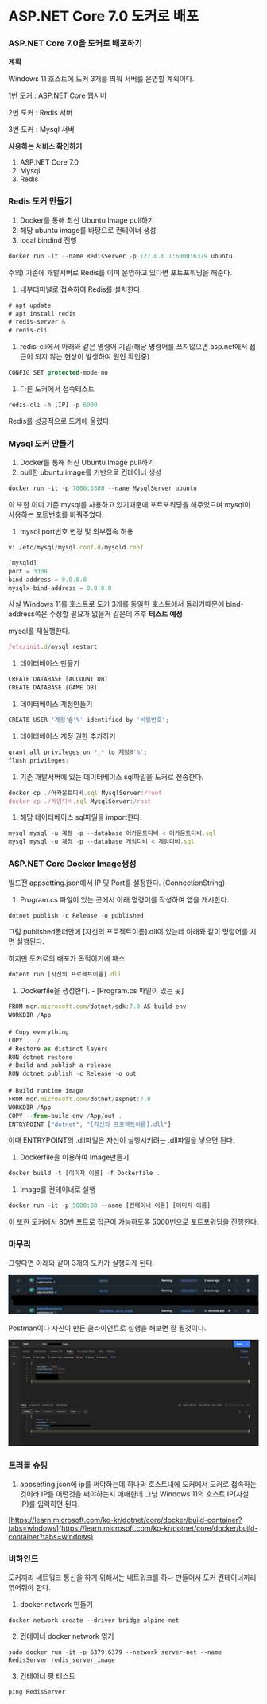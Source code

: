 # ASP.NET Core 7.0 도커로 배포

### ASP.NET Core 7.0을 도커로 배포하기

**계획**

Windows 11 호스트에 도커 3개를 띄워 서버를 운영할 계획이다. 

1번 도커 : ASP.NET Core 웹서버 

2번 도커 : Redis 서버 

3번 도커 : Mysql 서버 

**사용하는 서비스 확인하기** 

1. ASP.NET Core 7.0 
2. Mysql
3. Redis 

### Redis 도커 만들기

1. Docker를 통해 최신 Ubuntu Image pull하기 
2. 해당 ubuntu image를 바탕으로 컨테이너 생성
3. local bindind 진행

```jsx
docker run -it --name RedisServer -p 127.0.0.1:6000:6379 ubuntu
```

주의) 기존에 개발서버로 Redis를 이미 운영하고 있다면 포트포워딩을 해준다. 

1. 내부터미널로 접속하여 Redis를 설치한다. 

```jsx
# apt update 
# apt install redis 
# redis-server & 
# redis-cli 
```

1. redis-cli에서 아래와 같은 명령어 기입(해당 명령어를 쓰지않으면 asp.net에서 접근이 되지 않는 현상이 발생하여 원인 확인중) 

```jsx
CONFIG SET protected-mode no
```

1. 다른 도커에서 접속테스트 

```jsx
redis-cli -h [IP] -p 6000
```

Redis를 성공적으로 도커에 올렸다. 

### Mysql 도커 만들기

1. Docker를 통해 최신 Ubuntu Image pull하기 
2. pull한 ubuntu image를 기반으로 컨테이너 생성 

```jsx
docker run -it -p 7000:3308 --name MysqlServer ubuntu
```

이 또한 이미 기존 mysql를 사용하고 있기때문에 포트포워딩을 해주었으며 mysql이 사용하는 포트번호를 바꿔주었다. 

1. mysql port번호 변경 및 외부접속 허용 

```jsx
vi /etc/mysql/mysql.conf.d/mysqld.conf
```

```jsx
[mysqld] 
port = 3308 
bind-address = 0.0.0.0
mysqlx-bind-address = 0.0.0.0 
```

사실 Windows 11를 호스트로 도커 3개를 동일한 호스트에서 돌리기때문에 bind-address쪽은 수정할 필요가 없을거 같은데 추후 **테스트 예정** 

mysql를 재실행한다. 

```jsx
/etc/init.d/mysql restart 
```

1. 데이터베이스 만들기 

```jsx
CREATE DATABASE [ACCOUNT DB] 
CREATE DATABASE [GAME DB] 
```

1. 데이터베이스 계정만들기 

```jsx
CREATE USER '계정'@'%' identified by '비밀번호'; 
```

1. 데이터베이스 계정 권한 추가하기 

```jsx
grant all privileges on *.* to 계정@'%';
flush privileges;
```

1. 기존 개발서버에 있는 데이터베이스 sql파일을 도커로 전송한다. 

```jsx
docker cp ./어카운트디비.sql MysqlServer:/root 
docker cp ./게임디비.sql MysqlServer:/root
```

1. 해당 데이터베이스 sql파일을 import한다.

```jsx
mysql mysql -u 계정 -p --database 어카운트디비 < 어카운트디비.sql
mysql mysql -u 계정 -p --database 게임디비 < 게임디비.sql
```

### ASP.NET Core Docker Image생성

빌드전 appsetting.json에서 IP 및 Port를 설정한다. (ConnectionString) 

1. Program.cs 파일이 있는 곳에서 아래 명령어를 작성하여 앱을 개시한다.

```jsx
dotnet publish -c Release -o published
```

그럼 published폴더안에 [자신의 프로젝트이름].dll이 있는데 아래와 같이 명령어를 치면 실행된다. 

하지만 도커로의 배포가 목적이기에 패스

```jsx
dotent run [자신의 프로젝트이름].dll
```

1. Dockerfile을 생성한다.  - [Program.cs 파일이 있는 곳]

```jsx
FROM mcr.microsoft.com/dotnet/sdk:7.0 AS build-env
WORKDIR /App

# Copy everything
COPY . ./
# Restore as distinct layers
RUN dotnet restore
# Build and publish a release
RUN dotnet publish -c Release -o out

# Build runtime image
FROM mcr.microsoft.com/dotnet/aspnet:7.0
WORKDIR /App
COPY --from=build-env /App/out .
ENTRYPOINT ["dotnet", "[자신의 프로젝트이름].dll"]
```

이때 ENTRYPOINT의 .dll파일은 자신이 실행시키려는 .dll파일을 넣으면 된다.

1. Dockerfile을 이용하여 Image만들기 

```jsx
docker build -t [이미지 이름] -f Dockerfile .
```

1. Image를 컨테이너로 실행 

```jsx
docker run -it -p 5000:80 --name [컨테이너 이름] [이미지 이름]
```

이 또한 도커에서 80번 포트로 접근이 가능하도록 5000번으로 포트포워딩을 진행한다. 

### 마무리

그렇다면 아래와 같이 3개의 도커가 실행되게 된다. 

![Untitled](./page/asp_net_core_publish/asp_net_core_build_image/Untitled.png)

Postman이나 자신이 만든 클라이언트로 실행을 해보면 잘 될것이다. 

![Untitled](./page/asp_net_core_publish/asp_net_core_build_image/Untitled%201.png)

### 트러블 슈팅

1. appsetting.json에 ip를 써야하는데 하나의 호스트내에 도커에서 도커로 접속하는 것이라 IP를 어떤것을 써야하는지 애매한데 그냥 Windows 11의 호스트 IP(사설 IP)를 입력하면 된다. 

[https://learn.microsoft.com/ko-kr/dotnet/core/docker/build-container?tabs=windows](https://learn.microsoft.com/ko-kr/dotnet/core/docker/build-container?tabs=windows)


### 비하인드 

도커끼리 네트워크 통신을 하기 위해서는 네트워크를 하나 만들어서 도커 컨테이너끼리 엮어줘야 한다. 

1. docker network 만들기 
```
docker network create --driver bridge alpine-net
```

2. 컨테이너 docker network 엮기 
```
sudo docker run -it -p 6379:6379 --network server-net --name RedisServer redis_server_image
```

3. 컨테이너 핑 테스트 
```
ping RedisServer 
```